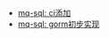 - [mq-sql: ci添加](https://github.com/ecodeclub/mq-sql/pull/2)
- [mq-sql: gorm初步实现](https://github.com/ecodeclub/mq-sql/pull/3)

